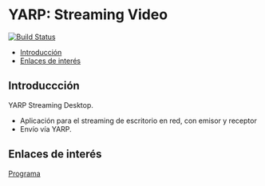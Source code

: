 # YARP: Streaming Video
[![Build Status](https://travis-ci.org/davidvelascogarcia/YARP-Streaming-Desktop.svg?branch=master)](https://travis-ci.org/davidvelascogarcia/YARP-Streaming-Desktop)

- [Introducción](#introducción)
- [Enlaces de interés](#enlaces-de-interés)

## Introduccción

YARP Streaming Desktop. 
- Aplicación para el streaming de escritorio en red, con emisor y receptor
- Envío vía YARP.

## Enlaces de interés

[Programa](./programs)
